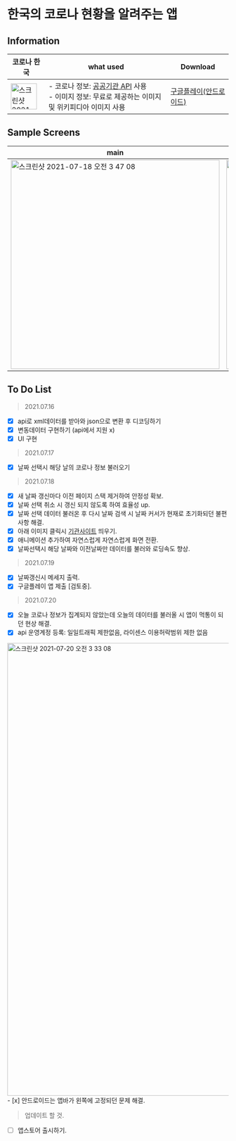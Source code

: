 
한국의 코로나 현황을 알려주는 앱
==

Information
--

|코로나 한국|what used|Download|
|-|-|----|
|<img width="59" alt="스크린샷 2021-07-16 오전 2 55 25" src="https://user-images.githubusercontent.com/74492426/125834839-3fe552f7-dbe4-4e6b-abe6-82e770701815.png">|- 코로나 정보: [공공기관 API](https://www.data.go.kr/index.do) 사용<br> - 이미지 정보: 무료로 제공하는 이미지 및 위키피디아 이미지 사용|[구글플레이(안드로이드)](https://play.google.com/store/apps/details?id=com.dkswnzz.covid19_kr)|


Sample Screens
--

|main|site|gif|
|-----|-----|-----|
|<img width="475" alt="스크린샷 2021-07-18 오전 3 47 08" src="https://user-images.githubusercontent.com/74492426/126046807-13e98007-6aee-45f4-b0e2-5f1a74863ffa.png">|<img width="475" alt="스크린샷 2021-07-18 오후 4 23 52" src="https://user-images.githubusercontent.com/74492426/126059242-2a13191a-8ff5-42c9-a863-6e96efa118bb.png">|![Simulator Screen Recording - iPhone 12 Pro Max - 2021-07-19 at 20 50 43](https://user-images.githubusercontent.com/74492426/126155768-79449695-a432-4be8-81c4-ce9055e349e5.gif)|



To Do List
--
>2021.07.16
- [x] api로 xml데이터를 받아와 json으로 변환 후 디코딩하기
- [x] 변동데이터 구현하기 (api에서 지원 x)
- [x] UI 구현 
>2021.07.17
- [x] 날짜 선택시 해당 날의 코로나 정보 불러오기 
>2021.07.18
- [x] 새 날짜 갱신마다 이전 페이지 스택 제거하여 안정성 확보.
- [x] 날짜 선택 취소 시 갱신 되지 않도록 하여 효율성 up.
- [x] 날짜 선택 데이터 불러온 후 다시 날짜 검색 시 날짜 커서가 현재로 초기화되던 불편사항 해결.
- [x] 아래 이미지 클릭시 [기관사이트](http://ncov.mohw.go.kr/) 띄우기.
- [x] 애니메이션 추가하여 자연스럽게 자연스럽게 화면 전환.
- [x] 날짜선택시 해당 날짜와 이전날짜만 데이터를 불러와 로딩속도 향상. 
>2021.07.19
- [x] 날짜갱신시 메세지 출력.
- [x] 구글플레이 앱 제출 [검토중].

>2021.07.20
- [x] 오늘 코로나 정보가 집계되지 않았는데 오늘의 데이터를 불러올 시 앱이 먹통이 되던 현상 해결.
- [x] api 운영계정 등록: 일일트래픽 제한없음, 라이센스 이용허락범위 제한 없음 
<img width="1029" alt="스크린샷 2021-07-20 오전 3 33 08" src="https://user-images.githubusercontent.com/74492426/126209583-cbf6b767-2fe5-47ae-a282-7c225c384f8f.png">
- [x] 안드로이드는 앱바가 왼쪽에 고정되던 문제 해결. 


>업데이트 할 것.
- [ ] 앱스토어 출시하기.



